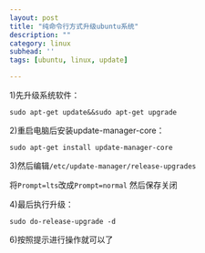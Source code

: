 ```yaml
---
layout: post
title: "纯命令行方式升级ubuntu系统"
description: ""
category: linux
subhead: ''
tags: [ubuntu, linux, update]

---
```


1)先升级系统软件：

    sudo apt-get update&&sudo apt-get upgrade

2)重启电脑后安装update-manager-core：

    sudo apt-get install update-manager-core

3)然后编辑`/etc/update-manager/release-upgrades`

将`Prompt=lts`改成`Prompt=normal`
然后保存关闭

4)最后执行升级：

    sudo do-release-upgrade -d
    
6)按照提示进行操作就可以了